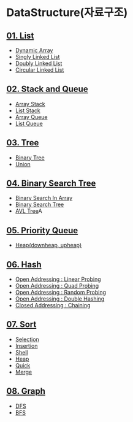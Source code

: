 # DataStructure(자료구조)

## <a href="https://github.com/1Dohyeon/Study-DataStructure/tree/master/01_Lists_with_py">01. List</a>
- <a href="https://github.com/1Dohyeon/Study-DataStructure/blob/master/01_Lists_with_py/01_DynamicArray.py">Dynamic Array</a>
- <a href="https://github.com/1Dohyeon/Study-DataStructure/blob/master/01_Lists_with_py/02_SinglyLinkedList.py">Singly Linked List</a>
- <a href="https://github.com/1Dohyeon/Study-DataStructure/blob/master/01_Lists_with_py/03_DoublyLinkedList.py">Doubly Linked List</a>
- <a href="https://github.com/1Dohyeon/Study-DataStructure/blob/master/01_Lists_with_py/04_CircularLinkedList.py">Circular Linked List</a>

## <a href="https://github.com/1Dohyeon/Study-DataStructure/tree/master/02_stack_and_queue_with_java">02. Stack and Queue</a>
- <a href="https://github.com/1Dohyeon/Study-DataStructure/blob/master/02_stack_and_queue_with_java/D1_ArrayStack/ArrayStack.java">Array Stack</a>
- <a href="https://github.com/1Dohyeon/Study-DataStructure/tree/master/02_stack_and_queue_with_java/D2_ListStack">List Stack</a>
- <a href="https://github.com/1Dohyeon/Study-DataStructure/blob/master/02_stack_and_queue_with_java/D3_ArrayQueue/ArrayQueue.java">Array Queue</a>
- <a href="https://github.com/1Dohyeon/Study-DataStructure/tree/master/02_stack_and_queue_with_java/D4_ListQueue">List Queue</a>

## <a href="https://github.com/1Dohyeon/Study-DataStructure/tree/master/03_Tree_with_java">03. Tree</a>
- <a href="https://github.com/1Dohyeon/Study-DataStructure/tree/master/03_Tree_with_java/D1_BinaryTree">Binary Tree</a>
- <a href="https://github.com/1Dohyeon/Study-DataStructure/tree/master/03_Tree_with_java/D2_Union">Union</a>

## <a href="https://github.com/1Dohyeon/Study-DataStructure/tree/master/04_BinarySearchTree_with_java">04. Binary Search Tree</a>
- <a href="https://github.com/1Dohyeon/Study-DataStructure/blob/master/04_BinarySearchTree_with_java/D1_BS_ARR/BinarySearch.java">Binary Search In Array</a>
- <a href="https://github.com/1Dohyeon/Study-DataStructure/tree/master/04_BinarySearchTree_with_java/D2_BS_Tree">Binary Search Tree</a>
- <a href="https://github.com/1Dohyeon/Study-DataStructure/tree/master/04_BinarySearchTree_with_java/D3_AVL">AVL Tree</a>A
## <a href="https://github.com/1Dohyeon/Study-DataStructure/tree/master/05_PriorityQ_with_java">05. Priority Queue</a>
- <a href="https://github.com/1Dohyeon/Study-DataStructure/tree/master/05_PriorityQ_with_java/D1_PriorityQ">Heap(downheap, upheap)</a>

## <a href="https://github.com/1Dohyeon/Study-DataStructure/tree/master/06_Hash_with_java">06. Hash</a>
- <a href="https://github.com/1Dohyeon/Study-DataStructure/blob/master/06_Hash_with_java/D1_OpenAddressing/LinearProbing.java">Open Addressing : Linear Probing</a>
- <a href="https://github.com/1Dohyeon/Study-DataStructure/blob/master/06_Hash_with_java/D1_OpenAddressing/QuadProbing.java">Open Addressing : Quad Probing</a>
- <a href="https://github.com/1Dohyeon/Study-DataStructure/blob/master/06_Hash_with_java/D1_OpenAddressing/RandomProbing.java">Open Addressing : Random Probing</a>
- <a href="https://github.com/1Dohyeon/Study-DataStructure/blob/master/06_Hash_with_java/D1_OpenAddressing/DoubleHashing.java">Open Addressing : Double Hashing</a>
- <a href="https://github.com/1Dohyeon/Study-DataStructure/blob/master/06_Hash_with_java/D2_ClosedAddressing/Chaining.java">Closed Addressing : Chaining</a>

## <a href="https://github.com/1Dohyeon/Study-DataStructure/tree/master/07_sort_with_java">07. Sort</a>
- <a href="https://github.com/1Dohyeon/Study-DataStructure/blob/master/07_sort_with_java/D1_Sort/Selection.java">Selection</a>
- <a href="https://github.com/1Dohyeon/Study-DataStructure/blob/master/07_sort_with_java/D1_Sort/Insertion.java">Insertion</a>
- <a href="https://github.com/1Dohyeon/Study-DataStructure/blob/master/07_sort_with_java/D1_Sort/Shell.java">Shell</a>
- <a href="https://github.com/1Dohyeon/Study-DataStructure/blob/master/07_sort_with_java/D1_Sort/Heap.java">Heap</a>
- <a href="https://github.com/1Dohyeon/Study-DataStructure/blob/master/07_sort_with_java/D1_Sort/Quick.java">Quick</a>
- <a href="https://github.com/1Dohyeon/Study-DataStructure/blob/master/07_sort_with_java/D1_Sort/Merge.java">Merge</a>

## <a href="https://github.com/1Dohyeon/Study-DataStructure/tree/master/08_graph_with_java">08. Graph</a>
- <a href="https://github.com/1Dohyeon/Study-DataStructure/tree/master/08_graph_with_java/D1_DFS">DFS</a>
- <a href="https://github.com/1Dohyeon/Study-DataStructure/tree/master/08_graph_with_java/D2_BFS">BFS</a>
